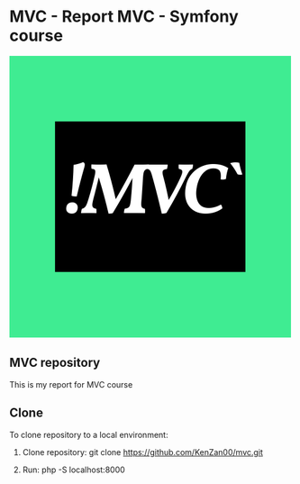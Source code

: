# MVC - Report MVC - Symfony course

![Logo](/assets/images/mvc.jpeg)

## MVC repository
This is my report for MVC course

## Clone
To clone repository to a local environment:

1. Clone repository:
   git clone https://github.com/KenZan00/mvc.git

2. Run:
    php -S localhost:8000
